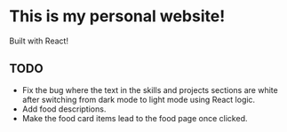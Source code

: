 # This is my personal website!
Built with React!


## TODO
- Fix the bug where the text in the skills and projects sections are white after switching from dark mode to light mode using React logic.
- Add food descriptions.
- Make the food card items lead to the food page once clicked.
